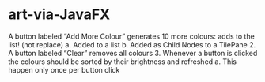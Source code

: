 # art-via-JavaFX
A button labeled “Add More Colour” generates 10 more colours: adds to the list! (not replace) a. Added to a list b. Added as Child Nodes to a TilePane 2. A button labeled “Clear” removes all colours  3. Whenever a button is clicked the colours should be sorted by their brightness and refreshed a. This  happen only once per button click 
